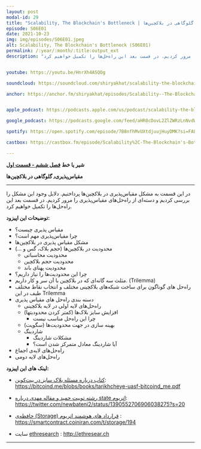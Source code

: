 ```yaml
---
layout: post
modal-id: 29
title: "Scalability, The Blockchain's Bottleneck | مقیاس‌پذیری گلوگاهی در بلاکچین‌ها (S06E01)"
episode: S06E01
date: 2021-10-23
img: img/episodes/S06E01.jpeg
alt: Scalability, The Blockchain's Bottleneck (S06E01)
permalink: /:year/:month/:title:output_ext
description: "در این قسمت به مشکل مقیاس‌پذیری در بلاکچین‌ها پرداختیم. دلایل وجود این مشکل را بررسی کردیم و دسته‌ای از راه‌حل‌های مقیاس‌پذیری را مرور کردیم. در قسمت بعد این راه‌حل‌ها را تکمیل خواهیم کرد." 


youtube: https://youtu.be/HnrXh4ASQOg

soundcloud: https://soundcloud.com/shiryakhat/scalability-the-blockchains-bottleneck-s06e01

anchor: https://anchor.fm/shiryakhat/episodes/Scalability--The-Blockchains-Bottleneck-S06E01-e1973q7


apple_podcast: https://podcasts.apple.com/us/podcast/scalability-the-blockchains-bottleneck-s06e01/id1221206951?i=1000539491224

google_podcast: https://podcasts.google.com/feed/aHR0cDovL2ZlZWRzLnNvdW5kY2xvdWQuY29tL3VzZXJzL3NvdW5kY2xvdWQ6dXNlcnM6MjYyMzE4MTEzL3NvdW5kcy5yc3M/episode/YjIwZmU4NmQtZjgzMS00MDFlLWE1YWYtZWQ4ZGU4OWUwODBl?sa=X&ved=0CAUQkfYCahcKEwiQ5aORkeHzAhUAAAAAHQAAAAAQAQ

spotify: https://open.spotify.com/episode/7B8nfhMvUXtdjuujHuyDMK?si=FALA_DBTQnO0gamLtgFNvA

castbox: https://castbox.fm/episode/Scalability%2C-The-Blockchain's-Bottleneck-(S06E01)-id2539522-id435346186?utm_source=website&utm_medium=dlink&utm_campaign=web_share&utm_content=Scalability%2C%20The%20Blockchain's%20Bottleneck%20(S06E01)-CastBox_FM

---
```


**شیر یا خط**
**[فصل ششم - قسمت اول](https://shiryakhat.net/2021/10/scalability-blockchain-bottleneck.html)**

**مقیاس‌پذیری٫ گلوگاهی در بلاکچین‌ها**

-------------------------------------------------------
در این قسمت به مشکل مقیاس‌پذیری در بلاکچین‌ها پرداختیم. دلایل وجود این مشکل را بررسی کردیم و دسته‌ای از راه‌حل‌های مقیاس‌پذیری را مرور کردیم. در قسمت بعد این راه‌حل‌ها را تکمیل خواهیم کرد.

**توضیحات این اپیزود:**


* مقیاس پذیری چیست؟
* چرا مقیاس‌پذیری مهم است؟
* مشکل مقیاس پذیری در بلاکچین‌ها
* محدودیت در بلاکچین‌ها (حجم بلاک، گس و …)
    * محدودیت محاسباتی
    * محدودیت حجم بلاکچین
    * محدودیت پهنای باند
* چرا این محدودیت‌ها را نیاز داریم؟
* مثلث سه گانه‌ای که در بلاکچین با آن سر و کار داریم. (Trilemma)
* راه‌حل های گوناگون برای ساخت شبکه‌های بلاکچینی مختلف و انتخاب نقاط مختلف طیف در این Trilemma
* دسته بندی راه‌حل های مقیاس پذیری
    * راه‌حل‌های لایه اولی  در لایه بلاکچینی
    * افزایش سایز بلاک‌ها (کمتر کردن محدودیتها)
        * چرا این راه‌حل مناسب نیست
    * بهینه سازی در جهت محدودیت‌ها (سگویت)
    * شاردینگ
        * مشکلات شاردینگ
        * آیا شاردینگ معادل متمرکز شدن است؟
* راه‌حل‌های لایه‌ی اجماع
* راه‌حل‌های لایه دومی



**لینک های این اپیزود:**

* [کتاب درباره مسئله بلاک سایز در بیت‌کوین](https://bitcoind.me/blobs/books/tarikhcheye-uasf-bitcoind_me.pdf): https://bitcoind.me/blobs/books/tarikhcheye-uasf-bitcoind_me.pdf

* [رشته توییت حمید و مقاله مهدی درباره state اتریوم](https://twitter.com/newbateni2/status/1390552706906038275?s=20): https://twitter.com/newbateni2/status/1390552706906038275?s=20

* [حافظه‌ی (Storage) قرارداد های هوشمند اتریوم](https://smartcontract.coiniran.com/t/storage/194) : https://smartcontract.coiniran.com/t/storage/194

* سایت [ethresearch](http://ethresear.ch) : http://ethresear.ch


-----------------------------------------------------------------------
